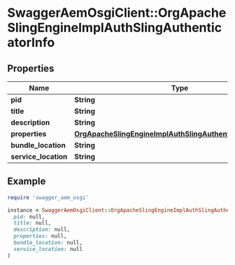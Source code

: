 # SwaggerAemOsgiClient::OrgApacheSlingEngineImplAuthSlingAuthenticatorInfo

## Properties

| Name | Type | Description | Notes |
| ---- | ---- | ----------- | ----- |
| **pid** | **String** |  | [optional] |
| **title** | **String** |  | [optional] |
| **description** | **String** |  | [optional] |
| **properties** | [**OrgApacheSlingEngineImplAuthSlingAuthenticatorProperties**](OrgApacheSlingEngineImplAuthSlingAuthenticatorProperties.md) |  | [optional] |
| **bundle_location** | **String** |  | [optional] |
| **service_location** | **String** |  | [optional] |

## Example

```ruby
require 'swagger_aem_osgi'

instance = SwaggerAemOsgiClient::OrgApacheSlingEngineImplAuthSlingAuthenticatorInfo.new(
  pid: null,
  title: null,
  description: null,
  properties: null,
  bundle_location: null,
  service_location: null
)
```

